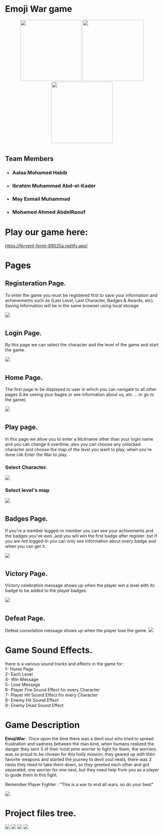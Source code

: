 # Emoji War game

<p align="center">
<img src="src/images/character1.png" width="200" height="200">
<img src="src/images/character2.png" width="200" height="200">
<img src="src/images/character3.png" width="200" height="200">
</p>

#

## Team Members

<ul>
            
### <li>Aalaa Mohamed Habib</li>
### <li>Ibrahim Muhammad Abd-el-Kader</li>
### <li>May Esmail Muhammad</li>
### <li>Mohamed Ahmed AbdelRaouf</li>
            
</ul>

#

# Play our game here:

https://fervent-fermi-89025a.netlify.app/

#

# Pages

## Registeration Page.
To enter the game you must be registered first to save your information and achievements such as (Last Level, Last Character, Badges & Awards, etc). 
Saving information will be in the same browser using local storage.

<img src="src/images/register.png"/>

#

## Login Page.
By this page we can select the character and the level of the game and start the game.

<img src="src/images/login.jfif"/>

#

## Home Page.
The first page to be displayed to user in which you can navigate to all other pages (Like seeing your bages or see information about us, etc ... or go to the game). 

<img src="src/images/home.jfif"/>

#

## Play page.
In this page we allow you to enter a Nickname other than your login name and you can change it overtime, also you can choose any unlocked character and choose the map of the level you want to play, when you're done clik Enter the War to play.

### Select Character.
<img src="src/images/select_character.JPG"/>
<br>

### Select level's map
<img src="src/images/select_map.JPG"/>

#

## Badges Page.
If you're a member logged-in member you can see your achivements and the badges you've won ,and you will win the first badge after register.
but if you are not logged-in you can only see information about every badge and when you can get it.


<img src="src/images/mybadges.JPG"/>

#

## Victory Page.
Victory celebration message shows up when the player win a level with its badge to be added to the player badges.

<img src="src/images/win.jfif"/>

#

## Defeat Page.
Defeat consolation message shows up when the player lose the game.
<img src="src/images/lose.jfif"/>

#

# Game Sound Effects.
  there is a various sound tracks and effects in the game for :<br/>
1- Home Page<br/>
2- Each Level <br/>
4- Win Message<br/>
5- Lose Message<br/>
6- Player Fire Sound Effect for every Character<br/>
7- Player Hit Sound Effect for every Character<br/>
8- Enemy Hit Sound Effect<br/>
9- Enemy Dead Sound Effect<br/>

#

# Game Description
<b>EmojiWar</b> : Once upon the time there was a devil soul who tried to spread frustration and sadness between the man kind, when humans realized the danger they sent 3 of their most prim worrier to fight for them, the worriers was so proud to be chosen for this holly mission, they geared up with their favorite weapons and started the journey to devil soul nests, there was 3 nests they need to take them down, so they greeted each other and got separated, one worrier for one nest, but they need help from you as a player to guide them in this fight.  

Remember Player Fighter : "This is a war to end all wars, so do your best"

<img src="src/images/game.jfif">

# Project files tree.
<img src="src/images/all_tree.jfif">

<img src="src/images/tree_css.jfif">

<img src="src/images/tree_js.jfif">

<img src="src/images/tree_sources.jfif">

#
